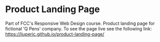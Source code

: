 # Product Landing Page

Part of FCC's Responsive Web Design course. Product landing page for fictional 'Q Pens' company.
To see the page live see the following link:
https://liuperic.github.io/product-landing-page/
